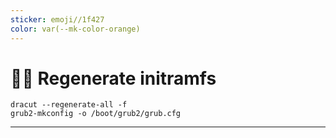 ```yaml
---
sticker: emoji//1f427
color: var(--mk-color-orange)
---
```

# 🏃‍♂️ Regenerate initramfs

```shell
dracut --regenerate-all -f
grub2-mkconfig -o /boot/grub2/grub.cfg
```

---
